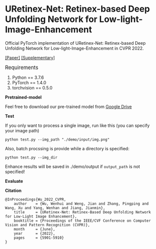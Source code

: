 # URetinex-Net: Retinex-based Deep Unfolding Network for Low-light-Image-Enhancement
Official PyTorch implementation of URetinex-Net: Retinex-based Deep Unfolding Network for Low-light-Image-Enhancement in CVPR 2022.

[[Paper]](https://openaccess.thecvf.com/content/CVPR2022/papers/Wu_URetinex-Net_Retinex-Based_Deep_Unfolding_Network_for_Low-Light_Image_Enhancement_CVPR_2022_paper.pdf)
[[Supplementary]](https://openaccess.thecvf.com/content/CVPR2022/supplemental/Wu_URetinex-Net_Retinex-Based_Deep_CVPR_2022_supplemental.pdf)

<big>Requirements</big>
  1. Python == 3.7.6
  2. PyTorch == 1.4.0
  3. torchvision == 0.5.0

**Pretrained-model**

Feel free to download our pre-trained model from [Google Drive]("www.baidu.com")

**Test**

If you only want to process a single image, run like this (you can specify your image path)
```
python test.py --img_path "./demo/input/img.png"
```

Also, batch procssing is provide while a directory is specified:
```
python test.py --img_dir 
```

Enhance results will be saved in ./demo/output if `output_path` is not specified!

**Evaluate**

**Citation**
```
@InProceedings{Wu_2022_CVPR,
    author    = {Wu, Wenhui and Weng, Jian and Zhang, Pingping and Wang, Xu and Yang, Wenhan and Jiang, Jianmin},
    title     = {URetinex-Net: Retinex-Based Deep Unfolding Network for Low-Light Image Enhancement},
    booktitle = {Proceedings of the IEEE/CVF Conference on Computer Vision and Pattern Recognition (CVPR)},
    month     = {June},
    year      = {2022},
    pages     = {5901-5910}
}
```
